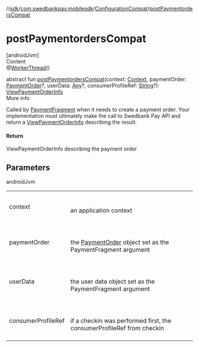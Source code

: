 //[sdk](../../../index.md)/[com.swedbankpay.mobilesdk](../index.md)/[ConfigurationCompat](index.md)/[postPaymentordersCompat](post-paymentorders-compat.md)



# postPaymentordersCompat  
[androidJvm]  
Content  
@[WorkerThread](https://developer.android.com/reference/kotlin/androidx/annotation/WorkerThread.html)()  
  
abstract fun [postPaymentordersCompat](post-paymentorders-compat.md)(context: [Context](https://developer.android.com/reference/kotlin/android/content/Context.html), paymentOrder: [PaymentOrder](../-payment-order/index.md)?, userData: [Any](https://kotlinlang.org/api/latest/jvm/stdlib/kotlin/-any/index.html)?, consumerProfileRef: [String](https://kotlinlang.org/api/latest/jvm/stdlib/kotlin/-string/index.html)?): [ViewPaymentOrderInfo](../-view-payment-order-info/index.md)  
More info  


Called by [PaymentFragment](../-payment-fragment/index.md) when it needs to create a payment order. Your implementation must ultimately make the call to Swedbank Pay API and return a [ViewPaymentOrderInfo](../-view-payment-order-info/index.md) describing the result.



#### Return  


ViewPaymentOrderInfo describing the payment order



## Parameters  
  
androidJvm  
  
| | |
|---|---|
| <a name="com.swedbankpay.mobilesdk/ConfigurationCompat/postPaymentordersCompat/#android.content.Context#com.swedbankpay.mobilesdk.PaymentOrder?#kotlin.Any?#kotlin.String?/PointingToDeclaration/"></a>context| <a name="com.swedbankpay.mobilesdk/ConfigurationCompat/postPaymentordersCompat/#android.content.Context#com.swedbankpay.mobilesdk.PaymentOrder?#kotlin.Any?#kotlin.String?/PointingToDeclaration/"></a><br><br>an application context<br><br>|
| <a name="com.swedbankpay.mobilesdk/ConfigurationCompat/postPaymentordersCompat/#android.content.Context#com.swedbankpay.mobilesdk.PaymentOrder?#kotlin.Any?#kotlin.String?/PointingToDeclaration/"></a>paymentOrder| <a name="com.swedbankpay.mobilesdk/ConfigurationCompat/postPaymentordersCompat/#android.content.Context#com.swedbankpay.mobilesdk.PaymentOrder?#kotlin.Any?#kotlin.String?/PointingToDeclaration/"></a><br><br>the [PaymentOrder](../-payment-order/index.md) object set as the PaymentFragment argument<br><br>|
| <a name="com.swedbankpay.mobilesdk/ConfigurationCompat/postPaymentordersCompat/#android.content.Context#com.swedbankpay.mobilesdk.PaymentOrder?#kotlin.Any?#kotlin.String?/PointingToDeclaration/"></a>userData| <a name="com.swedbankpay.mobilesdk/ConfigurationCompat/postPaymentordersCompat/#android.content.Context#com.swedbankpay.mobilesdk.PaymentOrder?#kotlin.Any?#kotlin.String?/PointingToDeclaration/"></a><br><br>the user data object set as the PaymentFragment argument<br><br>|
| <a name="com.swedbankpay.mobilesdk/ConfigurationCompat/postPaymentordersCompat/#android.content.Context#com.swedbankpay.mobilesdk.PaymentOrder?#kotlin.Any?#kotlin.String?/PointingToDeclaration/"></a>consumerProfileRef| <a name="com.swedbankpay.mobilesdk/ConfigurationCompat/postPaymentordersCompat/#android.content.Context#com.swedbankpay.mobilesdk.PaymentOrder?#kotlin.Any?#kotlin.String?/PointingToDeclaration/"></a><br><br>if a checkin was performed first, the consumerProfileRef from checkin<br><br>|
  
  



